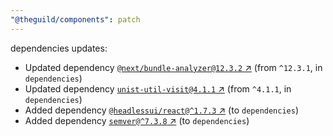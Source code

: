 ```yaml
---
"@theguild/components": patch
---
```

dependencies updates:
  - Updated dependency [`@next/bundle-analyzer@12.3.2` ↗︎](https://www.npmjs.com/package/@next/bundle-analyzer/v/12.3.2) (from `^12.3.1`, in `dependencies`)
  - Updated dependency [`unist-util-visit@4.1.1` ↗︎](https://www.npmjs.com/package/unist-util-visit/v/4.1.1) (from `^4.1.1`, in `dependencies`)
  - Added dependency [`@headlessui/react@^1.7.3` ↗︎](https://www.npmjs.com/package/@headlessui/react/v/1.7.3) (to `dependencies`)
  - Added dependency [`semver@^7.3.8` ↗︎](https://www.npmjs.com/package/semver/v/7.3.8) (to `dependencies`)
